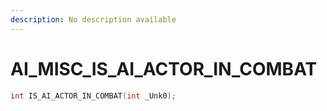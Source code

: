 ```yaml
---
description: No description available 
---
```


# AI_MISC\_IS_AI_ACTOR_IN_COMBAT

```cpp
int IS_AI_ACTOR_IN_COMBAT(int _Unk0);
```